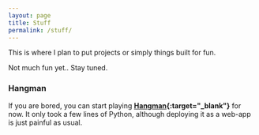 ```yaml
---
layout: page
title: Stuff
permalink: /stuff/
---
```

This is where I plan to put projects or simply things built for fun.

Not much fun yet.. Stay tuned.

### Hangman

If you are bored, you can start playing **[Hangman](http://xiaoxiaowang87hangmangame.us/){:target="_blank"}** for now. It only took a few lines of Python, although deploying it as a web-app is just painful as usual. 
